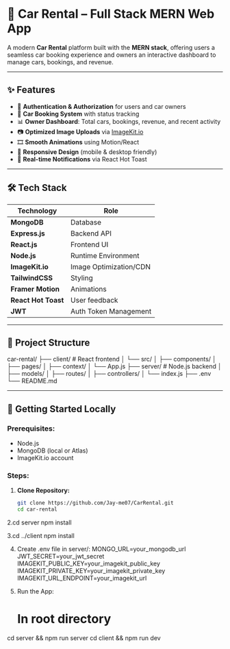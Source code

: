 # 🚗 Car Rental – Full Stack MERN Web App

A modern **Car Rental** platform built with the **MERN stack**, offering users a seamless car booking experience and owners an interactive dashboard to manage cars, bookings, and revenue.

---

## ✨ Features

- 🔐 **Authentication & Authorization** for users and car owners
- 📅 **Car Booking System** with status tracking
- 📊 **Owner Dashboard**: Total cars, bookings, revenue, and recent activity
- 📷 **Optimized Image Uploads** via [ImageKit.io](https://imagekit.io/)
- 🎞️ **Smooth Animations** using Motion/React
- 📱 **Responsive Design** (mobile & desktop friendly)
- 💬 **Real-time Notifications** via React Hot Toast

---

## 🛠️ Tech Stack

| Technology        | Role                     |
|------------------|--------------------------|
| **MongoDB**      | Database                 |
| **Express.js**   | Backend API              |
| **React.js**     | Frontend UI              |
| **Node.js**      | Runtime Environment      |
| **ImageKit.io**  | Image Optimization/CDN   |
| **TailwindCSS**  | Styling                  |
| **Framer Motion**| Animations               |
| **React Hot Toast** | User feedback         |
| **JWT**          | Auth Token Management    |

---

## 📂 Project Structure

car-rental/
├── client/ # React frontend
│ └── src/
│ ├── components/
│ ├── pages/
│ ├── context/
│ └── App.js
├── server/ # Node.js backend
│ ├── models/
│ ├── routes/
│ ├── controllers/
│ └── index.js
├── .env
└── README.md


---

## 🚀 Getting Started Locally

### Prerequisites:
- Node.js
- MongoDB (local or Atlas)
- ImageKit.io account

### Steps:

1. **Clone Repository:**
   ```bash
   git clone https://github.com/Jay-me07/CarRental.git
   cd car-rental

2.cd server
npm install

3.cd ../client
npm install

4. Create .env file in server/:
 MONGO_URL=your_mongodb_url
JWT_SECRET=your_jwt_secret
IMAGEKIT_PUBLIC_KEY=your_imagekit_public_key
IMAGEKIT_PRIVATE_KEY=your_imagekit_private_key
IMAGEKIT_URL_ENDPOINT=your_imagekit_url

5. Run the App:
   # In root directory
cd server && npm run server 
cd client && npm run dev

```

